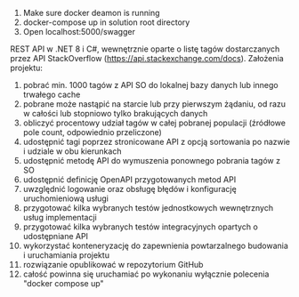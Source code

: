 1. Make sure docker deamon is running
2. docker-compose up in solution root directory
3. Open localhost:5000/swagger

REST API w .NET 8 i C#, wewnętrznie oparte o listę tagów dostarczanych przez API StackOverflow (https://api.stackexchange.com/docs). Założenia projektu:

1. pobrać min. 1000 tagów z API SO do lokalnej bazy danych lub innego trwałego cache
2. pobrane może nastąpić na starcie lub przy pierwszym żądaniu, od razu w całości lub stopniowo tylko brakujących danych
3. obliczyć procentowy udział tagów w całej pobranej populacji (źródłowe pole count, odpowiednio przeliczone)
4. udostępnić tagi poprzez stronicowane API z opcją sortowania po nazwie i udziale w obu kierunkach
5. udostępnić metodę API do wymuszenia ponownego pobrania tagów z SO
6. udostępnić definicję OpenAPI przygotowanych metod API
7. uwzględnić logowanie oraz obsługę błędów i konfigurację uruchomieniową usługi
8. przygotować kilka wybranych testów jednostkowych wewnętrznych usług implementacji
9. przygotować kilka wybranych testów integracyjnych opartych o udostępniane API
10. wykorzystać konteneryzację do zapewnienia powtarzalnego budowania i uruchamiania projektu
11. rozwiązanie opublikować w repozytorium GitHub
12. całość powinna się uruchamiać po wykonaniu wyłącznie polecenia "docker compose up"
